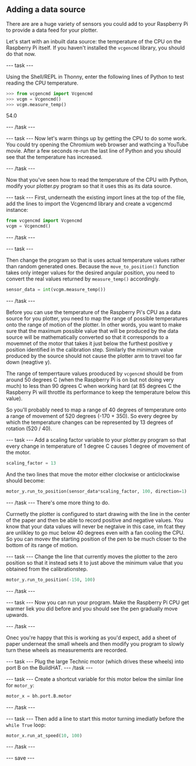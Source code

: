 ## Adding a data source

There are are a huge variety of sensors you could add to your Raspberry Pi to provide a data feed for your plotter.

Let's start with an inbuilt data source: the temperature of the CPU on the Raspberry Pi itself. If you haven't installed the `vcgencmd` library, you should do that now. 

--- task ---

Using the Shell/REPL in Thonny, enter the following lines of Python to test reading the CPU temperature.

```python
>>> from vcgencmd import Vcgencmd
>>> vcgm = Vcgencmd()
>>> vcgm.measure_temp()
```

54.0

--- /task ---

--- task ---
Now let's warm things up by getting the CPU to do some work.  You could try opening the Chromium web browser and wathcing a YouTube movie. After a few seconds re-run the last line of Python and you should see that the temperature has increased. 

--- /task ---


Now that you've seen how to read the temperature of the CPU with Python, modify your plotter.py program so that it uses this as its data source. 

--- task ---
First, underneath the existing import lines at the top of the file, add the lines to import the Vcgencmd library and create a vcgencmd instance:

```python
from vcgencmd import Vcgencmd
vcgm = Vcgencmd()
```

--- /task ---

--- task ---

Then change the program so that is uses  actual temperature values rather than random generated ones. Because the `move_to_position()` function takes only integer values for the desired angular position, you need to convert the real values returned by `measure_temp()` accordingly.

```python
sensor_data = int(vcgm.measure_temp())
```
--- /task ---

Before you can use the temperature of the Raspberry Pi's CPU as a data source for you plotter, you need to map the range of possible temperatures onto the range of motion of the plotter. In other words, you want to make sure that the maximum possible value that will be produced by the data source will be mathematically converted so that it corresponds to a movemnet of the motor that takes it just below the furthest positive y position identified in the calibration step. Similarly the minimum value produced by the source should not cause the plotter arm to travel too far down (neagtive y). 

The range of temperrtaure values prooduced by `vcgencmd` should be from around 50 degrees C (when the Raspberry Pi is on but not doing very much) to less than 90 dgrees C when working hard (at 85 degrees C the Raspberry Pi will throttle its performance to keep the temperature below this value). 

So you'll probably need to map a range of 40 degrees of temperature onto a range of movement of 520 degrees (-170 + 350). So every degree by which the temperature changes can be represented by 13 degrees of rotation (520 / 40).

--- task ---
Add a scaling factor variable to your plotter.py program so that every change in temperature of 1 degree C causes 1 degree of movement of the motor.

```python
scaling_factor = 13
```

And the two lines that move the motor either clockwise or anticlockwise should become:

```python
motor_y.run_to_position(sensor_data*scaling_factor, 100, direction=1)
```

--- /task ---
There's ome more thing to do. 

Currnetly the plotter is configured to start drawing with the line in the center of the paper and then be able to record positive and negative values. You know that your data values will never be negtaive in this case, im fcat they are unlikley to go muc below 40 degrees even with a fan cooling the CPU. So you can movev the starting position of the pen to be much closer to the bottom of its range of motion. 

--- task ---
Change the line that currently moves the plotter to the zero position so that it instead sets it to just above the minimum value that you obtained from the calibrationstep.


```python
motor_y.run_to_position(-150, 100)

```

--- /task ---

--- task ---
Now you can run your program. Make the Raspberry Pi CPU get warmer liek you did before and you should see the pen gradually move upwards.

--- /task ---

Onec you're happy that this is working as you'd expect, add a sheet of paper underneat the small wheels and then modify you program to slowly turn these wheels as measurements are recorded.

--- task ---
Plug the large Technic motor (which drives these wheels) into port B on the BuildHAT. 
--- /task ---

--- task ---
Create a shortcut variable for this motor below the similar line for `motor_y`:
```python
motor_x = bh.port.B.motor

```
--- /task ---

--- task ---
Then add a line to start this motor turning imediatly before the `while True` loop:

```python
motor_x.run_at_speed(10, 100)

```

--- /task ---

--- save ---